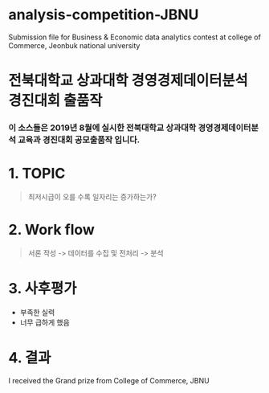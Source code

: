 # analysis-competition-JBNU
Submission file for  Business &amp; Economic data analytics contest at  college of Commerce, Jeonbuk national university 

전북대학교 상과대학 경영경제데이터분석 경진대회 출품작 
==================================================

### 이 소스들은 2019년 8월에 실시한 전북대학교 상과대학 경영경제데이터분석 교육과 경진대회 공모출품작 입니다.

# 1. TOPIC
> 최저시급이 오를 수록 일자리는 증가하는가?
# 2. Work flow
> 서론 작성 -> 데이터를 수집 및 전처리 -> 분석

# 3. 사후평가
   - 부족한 실력 
   - 너무 급하게 했음 

# 4. 결과 
I received the Grand prize from College of Commerce, JBNU
